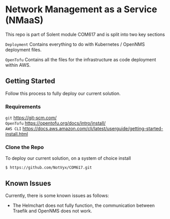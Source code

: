 # Network Management as a Service (NMaaS)

This repo is part of Solent module COM617 and is split into two key sections

`Deployment` Contains everything to do with Kubernetes / OpenNMS deployment files.

`OpenTofu` Contains all the files for the infrastructure as code deployment within AWS.

## Getting Started
Follow this process to fully deploy our current solution.

### Requirements
`git` https://git-scm.com/ <br />
`OpenTofu` https://opentofu.org/docs/intro/install/ <br />
`AWS CLI` https://docs.aws.amazon.com/cli/latest/userguide/getting-started-install.html <br />


### Clone the Repo
To deploy our current solution, on a system of choice install 
```
$ https://github.com/NotVyx/COM617.git
```

### 




## Known Issues
Currently, there is some known issues as follows:
- The Helmchart does not fully function, the communication between Traefik and OpenNMS does not work.



